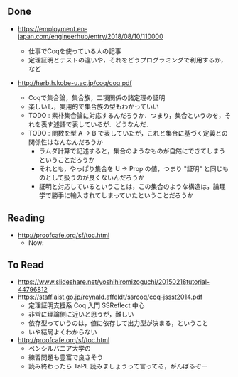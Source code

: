 ## Done

- https://employment.en-japan.com/engineerhub/entry/2018/08/10/110000
  - 仕事でCoqを使っている人の記事
  - 定理証明とテストの違いや，それをどうプログラミングで利用するか，など

- http://herb.h.kobe-u.ac.jp/coq/coq.pdf
  - Coqで集合論，集合族，二項関係の諸定理の証明
  - 楽しいし，実用的で集合族の型もわかっていい
  - TODO : 素朴集合論に対応するんだろうか．つまり，集合というのを，それを表す述語で表しているが．どうなんだ．
  - TODO : 関数を型 A -> B で表していたが，これと集合に基づく定義との関係性はなんなんだろうか
    - ラムダ計算で記述すると，集合のようなものが自然にできてしまうということだろうか
    - それとも，やっぱり集合を U -> Prop の値，つまり "証明" と同じものとして扱うのが良くないんだろうか
    - 証明と対応しているということは，この集合のような構造は，論理学で勝手に輸入されてしまっていたということだろうか


## Reading

- http://proofcafe.org/sf/toc.html
  - Now:

## To Read

- https://www.slideshare.net/yoshihiromizoguchi/20150218tutorial-44796812
- https://staff.aist.go.jp/reynald.affeldt/ssrcoq/coq-jssst2014.pdf
  - 定理証明支援系 Coq 入門 SSReflect 中心
  - 非常に理論側に近いと思うが，難しい
  - 依存型っていうのは，値に依存して出力型が決まる，ということ
  - いや結局よくわからない
- http://proofcafe.org/sf/toc.html
  - ペンシルバニア大学の
  - 練習問題も豊富で良さそう
  - 読み終わったら TaPL 読みましょうって言ってる，がんばるぞー
